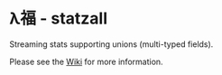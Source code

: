 # λ福 - statzall
Streaming stats supporting unions (multi-typed fields).

Please see the [Wiki](../../wiki) for more information.
